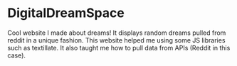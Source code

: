 # DigitalDreamSpace
Cool website I made about dreams! It displays random dreams pulled from reddit in a unique fashion. This website helped me using some JS libraries
such as textillate. It also taught me how to pull data from APIs (Reddit in this case).
